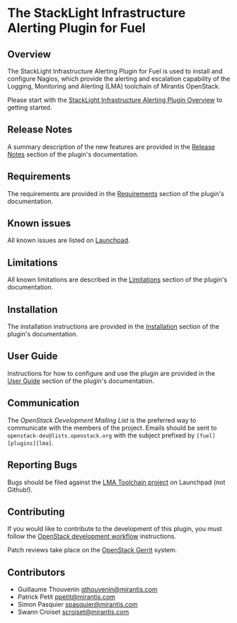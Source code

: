 The StackLight Infrastructure Alerting Plugin for Fuel
======================================================

Overview
--------

The StackLight Infrastructure Alerting Plugin for Fuel is used
to install and configure Nagios, which provide the alerting and
escalation capability of the Logging, Monitoring and Alerting (LMA)
toolchain of Mirantis OpenStack.

Please start with the [StackLight Infrastructure Alerting Plugin Overview](
http://fuel-plugin-lma-infrastructure-alerting.readthedocs.org/en/latest/overview.html)
to getting started.

Release Notes
-------------

A summary description of the new features are provided in the
[Release Notes](
http://fuel-plugin-lma-infrastructure-alerting.readthedocs.org/en/latest/releases.html)
section of the plugin's documentation.

Requirements
------------

The requirements are provided in the [Requirements](
http://fuel-plugin-lma-infrastructure-alerting.readthedocs.org/en/latest/overview.html#requirements)
section of the plugin's documentation.

Known issues
------------

All known issues are listed on [Launchpad](
https://bugs.launchpad.net/lma-toolchain/+bugs?field.tag=nagios).

Limitations
-----------

All known limitations are described in the [Limitations](
http://fuel-plugin-lma-infrastructure-alerting.readthedocs.org/en/latest/overview.html#limitations)
section of the plugin's documentation.

Installation
------------

The installation instructions are provided in the [Installation](
http://fuel-plugin-lma-infrastructure-alerting.readthedocs.org/en/latest/installation.html)
section of the plugin's documentation.

User Guide
----------

Instructions for how to configure and use the plugin are provided in the
[User Guide](
http://fuel-plugin-lma-infrastructure-alerting.readthedocs.org/en/latest/user.html)
section of the plugin's documentation.

Communication
-------------

The *OpenStack Development Mailing List* is the preferred way to communicate
with the members of the project.
Emails should be sent to `openstack-dev@lists.openstack.org` with the subject
prefixed by `[fuel][plugins][lma]`.

Reporting Bugs
--------------

Bugs should be filed against the [LMA Toolchain project](
https://launchpad.net/lma-toolchain) on Launchpad (not Github!).

Contributing
------------

If you would like to contribute to the development of this plugin,
you must follow the [OpenStack development workflow](
http://docs.openstack.org/infra/manual/developers.html#development-workflow)
instructions.

Patch reviews take place on the [OpenStack Gerrit](
https://review.openstack.org/#/q/status:open+project:openstack/fuel-plugin-lma-infrastructure-alerting,n,z)
system.

Contributors
------------

* Guillaume Thouvenin <gthouvenin@mirantis.com>
* Patrick Petit <ppetit@mirantis.com>
* Simon Pasquier <spasquier@mirantis.com>
* Swann Croiset <scroiset@mirantis.com>
